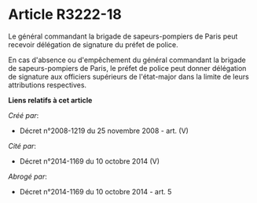 # Article R3222-18

Le général commandant la brigade de sapeurs-pompiers de Paris peut recevoir délégation de signature du préfet de police.

En cas d'absence ou d'empêchement du général commandant la brigade de sapeurs-pompiers de Paris, le préfet de police peut
donner délégation de signature aux officiers supérieurs de l'état-major dans la limite de leurs attributions respectives.

**Liens relatifs à cet article**

_Créé par_:

  - Décret n°2008-1219 du 25 novembre 2008 - art. (V)

_Cité par_:

  - Décret n°2014-1169 du 10 octobre 2014 (V)

_Abrogé par_:

  - Décret n°2014-1169 du 10 octobre 2014 - art. 5

